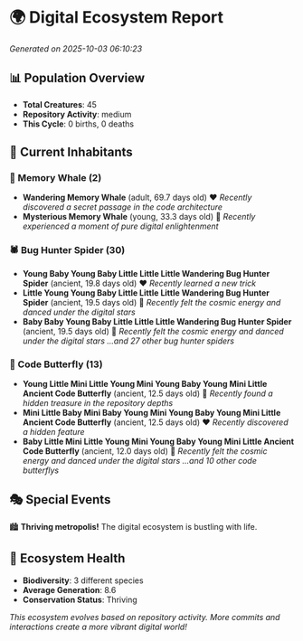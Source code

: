 # 🌍 Digital Ecosystem Report
*Generated on 2025-10-03 06:10:23*

## 📊 Population Overview
- **Total Creatures**: 45
- **Repository Activity**: medium
- **This Cycle**: 0 births, 0 deaths

## 👥 Current Inhabitants

### 🐋 Memory Whale (2)
- **Wandering Memory Whale** (adult, 69.7 days old) ❤️
  *Recently discovered a secret passage in the code architecture*
- **Mysterious Memory Whale** (young, 33.3 days old) 💛
  *Recently experienced a moment of pure digital enlightenment*

### 🕷️ Bug Hunter Spider (30)
- **Young Baby Young Baby Little Little Little Wandering Bug Hunter Spider** (ancient, 19.8 days old) ❤️
  *Recently learned a new trick*
- **Little Young Young Baby Little Little Little Wandering Bug Hunter Spider** (ancient, 19.5 days old) 💛
  *Recently felt the cosmic energy and danced under the digital stars*
- **Baby Baby Young Baby Little Little Little Wandering Bug Hunter Spider** (ancient, 19.5 days old) 💛
  *Recently felt the cosmic energy and danced under the digital stars*
  *...and 27 other bug hunter spiders*

### 🦋 Code Butterfly (13)
- **Young Little Mini Little Young Mini Young Baby Young Mini Little Ancient Code Butterfly** (ancient, 12.5 days old) 💛
  *Recently found a hidden treasure in the repository depths*
- **Mini Little Baby Mini Baby Young Mini Young Baby Young Mini Little Ancient Code Butterfly** (ancient, 12.5 days old) ❤️
  *Recently discovered a hidden feature*
- **Baby Little Mini Little Young Mini Young Baby Young Mini Little Ancient Code Butterfly** (ancient, 12.0 days old) 💛
  *Recently felt the cosmic energy and danced under the digital stars*
  *...and 10 other code butterflys*

## 🎭 Special Events

🏙️ **Thriving metropolis!** The digital ecosystem is bustling with life.

## 🔬 Ecosystem Health
- **Biodiversity**: 3 different species
- **Average Generation**: 8.6
- **Conservation Status**: Thriving

*This ecosystem evolves based on repository activity. More commits and interactions create a more vibrant digital world!*
